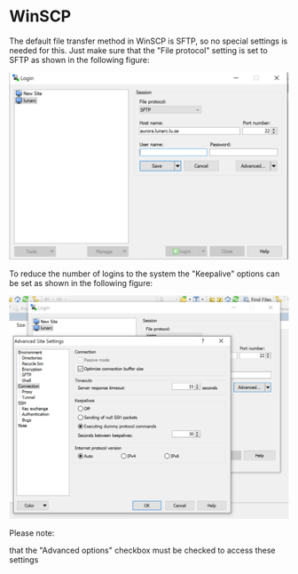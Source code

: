 # WinSCP

The default file transfer method in WinSCP is SFTP, so no special settings is needed for this. Just make sure that the "File protocol" setting is set to SFTP as shown in the following figure:

![sftp](../../images/WinSCP-sftp.png)

To reduce the number of logins to the system the "Keepalive" options can be set as shown in the following figure:

![keepalive](../../images/WinSCP-keepalive.png)

Please note:

that the "Advanced options" checkbox must be checked to access these settings


